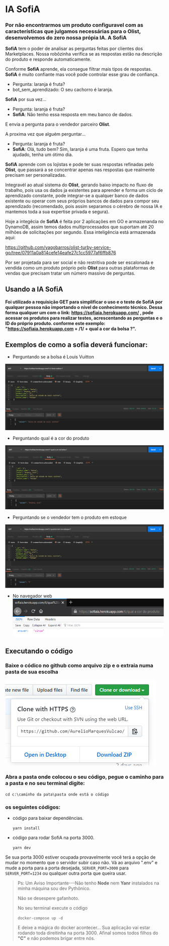 # IA SofiA

### Por não encontrarmos um produto configuravel com as características que julgamos necessárias para o **Olist**, desenvolvemos do zero nossa própia IA. A **SofiA**

**SofiA** tem o poder de analisar as perguntas feitas por clientes dos Marketplaces. Nossa robôzinha verifica se as respostas estão na descrição do produto e responde automaticamente.

Conforme **SofiA** aprende, ela consegue filtrar mais tipos de respostas. **SofiA** é muito confiante mas você pode controlar esse grau de confiança.

* Pergunta: laranja é fruta?
* bot_sem_aprendizado: O seu cachorro é laranja.

**SofiA** por sua vez...

* Pergunta: laranja é fruta?
* **SofiA**: Não tenho essa resposta em meu banco de dados.

E envia a pergunta para o vendedor parceiro **Olist**.

A proxima vez que alguém perguntar...

* Pergunta: laranja é fruta?
* **SofiA**: Olá, tudo bem? Sim, laranja é uma fruta. Espero que tenha ajudado, tenha um ótimo dia.

**SofiA** aprende com os lojistas e pode ter suas respostas refinadas pelo **Olist**, que passará a se concentrar apenas nas respostas que realmente precisam ser personalizadas. 

Integravél ao atual sistema do **Olist**, gerando baixo impacto no fluxo de trabalho, pois usa os dados ja existentes para aprender e forma um ciclo de aprendizado constante, pode integrar-se a qualquer banco de dados existente ou operar com seus próprios bancos de dados para compor seu aprendizado (recomendado, pois assim separamos o cérebro de nossa IA e mantemos toda a sua expertise privada e segura).

Hoje a integêcia de **SofiA** é feita por 2 aplicações em GO e armazenanda no DynamoDB, assim temos dados multiprocessados que suportam até 20 milhões de solicitações por segundo. Essa inteligência está armazenada aqui:

https://github.com/yagobarros/olist-turby-service-go/tree/07911a0a814cefe14eafe27c1cc5977af6ffb876

Por ser projetada para ser social e não restritiva pode ser escalonada e vendida como um produto próprio pelo **Olist** para outras plataformas de vendas que precisam tratar um número massivo de perguntas.

## Usando a IA SofiA

#### Foi utilizado a requisição GET para simplificar o uso e o teste de SofiA por qualquer pessoa não importando o nível de conhecimento técnico. Dessa forma qualquer um com o link: https://sofiaia.herokuapp.com/ , pode acessar os produtos para realizar testes, acrescentando as perguntas e o ID do próprio produto. conforme este exemplo: "https://sofiaia.herokuapp.com + /1/ + qual a cor da bolsa ?".

## Exemplos de como a sofia deverá funcionar:

* Perguntando se a bolsa é Louis Vuitton

![teste01](https://github.com/AurelioMarquesVulcao/Sofia/blob/master/src/asset/images/teste%2001.PNG?raw=true)

* Perguntando qual é a cor do produto

![teste02](https://github.com/AurelioMarquesVulcao/Sofia/blob/master/src/asset/images/teste%2002.PNG?raw=true)

* Perguntando se o vendedor tem o produto em estoque

![teste03](https://github.com/AurelioMarquesVulcao/Sofia/blob/master/src/asset/images/teste%2003.PNG?raw=true)

* No navegador web
![teste04](https://github.com/AurelioMarquesVulcao/Sofia/blob/master/src/asset/images/teste04.PNG?raw=true)

## Executando o código

### Baixe o códico no github como arquivo zip e o extraia numa pasta de sua escolha

![executar01](https://github.com/AurelioMarquesVulcao/Sofia/blob/master/src/asset/images/executar01.PNG?raw=true)

### Abra a pasta onde colocou o seu código, pegue o caminho para a pasta e no seu terminal digite:

``cd c:\caminho da pata\pasta onde está o código``

### os seguintes códigos:

* código para baixar dependências.
    
    ``yarn install``

* código para rodar SofiA na porta 3000.
    
    ``yarn dev``

Se sua porta 3000 estiver ocupada provavelmente você terá a opção de mudar no momento que o servidor subir caso não. Vá ao arquivo ".env" e mude a porta para a porta desejada, ``SERVER_PORT=3000``  para  ``SERVER_PORT=1234``  ou qualquer outra porta que queira usar.

> Ps: Um Aviso Importante---Não tenho **Node** nem **Yanr** instalados na minha máquina sou dev Pythônico.
>
> Não se desespere gafanhoto.
>
> No seu terminal execute o código 
>
> ``docker-compose up -d``
>
> E deixe a mágica do docker acontecer... Sua aplicação vai estar rodando toda direitinha na porta 3000. Afinal somos todos filhos do **"C"** e não podemos brigar entre nós.